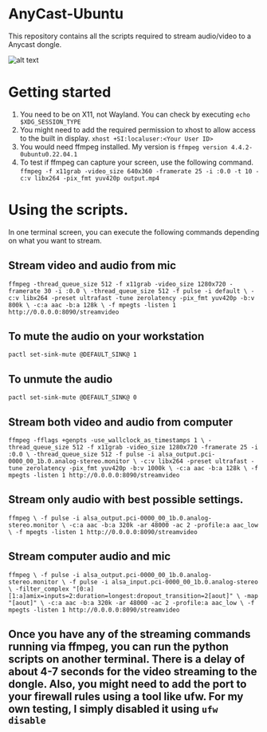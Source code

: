 # AnyCast-Ubuntu
This repository contains all the scripts required to stream audio/video to a Anycast dongle.

![alt text](https://m.media-amazon.com/images/I/61wz5O38F0L._AC_SL1500_.jpg)

# Getting started
1. You need to be on X11, not Wayland. You can check by executing `echo $XDG_SESSION_TYPE`
2. You might need to add the required permission to xhost to allow access to the built in display. `xhost +SI:localuser:<Your User ID>`
3. You would need ffmpeg installed. My version is `ffmpeg version 4.4.2-0ubuntu0.22.04.1`
4. To test if ffmpeg can capture your screen, use the following command. `ffmpeg -f x11grab -video_size 640x360 -framerate 25 -i :0.0 -t 10 -c:v libx264 -pix_fmt yuv420p output.mp4`

# Using the scripts. 
In one terminal screen, you can execute the following commands depending on what you want to stream. 

## Stream video and audio from mic
`ffmpeg -thread_queue_size 512 -f x11grab -video_size 1280x720 -framerate 30 -i :0.0 \
-thread_queue_size 512 -f pulse -i default \
-c:v libx264 -preset ultrafast -tune zerolatency -pix_fmt yuv420p -b:v 800k \
-c:a aac -b:a 128k \
-f mpegts -listen 1 http://0.0.0.0:8090/streamvideo`


## To mute the audio on your workstation
`pactl set-sink-mute @DEFAULT_SINK@ 1`

## To unmute the audio 
`pactl set-sink-mute @DEFAULT_SINK@ 0`

## Stream both video and audio from computer
`ffmpeg -fflags +genpts -use_wallclock_as_timestamps 1 \
-thread_queue_size 512 -f x11grab -video_size 1280x720 -framerate 25 -i :0.0 \
-thread_queue_size 512 -f pulse -i alsa_output.pci-0000_00_1b.0.analog-stereo.monitor \
-c:v libx264 -preset ultrafast -tune zerolatency -pix_fmt yuv420p -b:v 1000k \
-c:a aac -b:a 128k \
-f mpegts -listen 1 http://0.0.0.0:8090/streamvideo`


## Stream only audio  with best possible settings. 
`ffmpeg \
-f pulse -i alsa_output.pci-0000_00_1b.0.analog-stereo.monitor \
-c:a aac -b:a 320k -ar 48000 -ac 2 -profile:a aac_low \
-f mpegts -listen 1 http://0.0.0.0:8090/streamvideo`

## Stream computer audio and mic
`ffmpeg \
-f pulse -i alsa_output.pci-0000_00_1b.0.analog-stereo.monitor \
-f pulse -i alsa_input.pci-0000_00_1b.0.analog-stereo \
-filter_complex "[0:a][1:a]amix=inputs=2:duration=longest:dropout_transition=2[aout]" \
-map "[aout]" \
-c:a aac -b:a 320k -ar 48000 -ac 2 -profile:a aac_low \
-f mpegts -listen 1 http://0.0.0.0:8090/streamvideo`

## Once you have any of the streaming commands running via ffmpeg, you can run the python scripts on another terminal. There is a delay of about 4-7 seconds for the video streaming to the dongle. Also, you might need to add the port to your firewall rules using a tool like ufw. For my own testing, I simply disabled it using `ufw disable`
